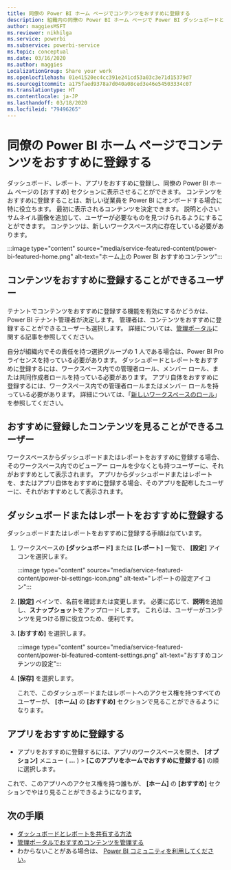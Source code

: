```yaml
---
title: 同僚の Power BI ホーム ページでコンテンツをおすすめに登録する
description: 組織内の同僚の Power BI ホーム ページで Power BI ダッシュボードとレポートをおすすめに登録する方法。
author: maggiesMSFT
ms.reviewer: nikhilga
ms.service: powerbi
ms.subservice: powerbi-service
ms.topic: conceptual
ms.date: 03/16/2020
ms.author: maggies
LocalizationGroup: Share your work
ms.openlocfilehash: 01e41520ec4cc391e241cd53a03c3e71d15379d7
ms.sourcegitcommit: a175faed9378a7d040a08ced3e46e54503334c07
ms.translationtype: HT
ms.contentlocale: ja-JP
ms.lasthandoff: 03/18/2020
ms.locfileid: "79496265"
---
```

# <a name="feature-content-on-colleagues-power-bi-home-page"></a>同僚の Power BI ホーム ページでコンテンツをおすすめに登録する

ダッシュボード、レポート、アプリをおすすめに登録し、同僚の Power BI ホーム ページの [おすすめ] セクションに表示させることができます。 コンテンツをおすすめに登録することは、新しい従業員を Power BI にオンボードする場合に特に役立ちます。 最初に表示されるコンテンツを決定できます。 説明と小さいサムネイル画像を追加して、ユーザーが必要なものを見つけられるようにすることができます。 コンテンツは、新しいワークスペース内に存在している必要があります。

:::image type="content" source="media/service-featured-content/power-bi-featured-home.png" alt-text="ホーム上の Power BI おすすめコンテンツ":::

## <a name="who-can-feature-content"></a>コンテンツをおすすめに登録することができるユーザー

テナントでコンテンツをおすすめに登録する機能を有効にするかどうかは、Power BI テナント管理者が決定します。 管理者は、コンテンツをおすすめに登録することができるユーザーも選択します。 詳細については、[管理ポータル](../service-admin-portal.md#featured-content)に関する記事を参照してください。

自分が組織内でその責任を持つ選択グループの 1 人である場合は、Power BI Pro ライセンスを持っている必要があります。 ダッシュボードとレポートをおすすめに登録するには、ワークスペース内での管理者ロール、メンバー ロール、または共同作成者ロールを持っている必要があります。 アプリ自体をおすすめに登録するには、ワークスペース内での管理者ロールまたはメンバー ロールを持っている必要があります。 詳細については、「[新しいワークスペースのロール](../service-new-workspaces.md#roles-in-the-new-workspaces)」を参照してください。

## <a name="who-sees-featured-content"></a>おすすめに登録したコンテンツを見ることができるユーザー

ワークスペースからダッシュボードまたはレポートをおすすめに登録する場合、そのワークスペース内でのビューアー ロールを少なくとも持つユーザーに、それがおすすめとして表示されます。 アプリからダッシュボードまたはレポートを、またはアプリ自体をおすすめに登録する場合、そのアプリを配布したユーザーに、それがおすすめとして表示されます。

## <a name="feature-a-dashboard-or-report"></a>ダッシュボードまたはレポートをおすすめに登録する

ダッシュボードまたはレポートをおすすめに登録する手順は似ています。

1. ワークスペースの **[ダッシュボード]** または **[レポート]** 一覧で、 **[設定]** アイコンを選択します。

    :::image type="content" source="media/service-featured-content/power-bi-settings-icon.png" alt-text="レポートの設定アイコン":::

2. **[設定]** ペインで、名前を確認または変更します。 必要に応じて、**説明**を追加し、**スナップショット**をアップロードします。 これらは、ユーザーがコンテンツを見つける際に役立つため、便利です。

3. **[おすすめ]** を選択します。

    :::image type="content" source="media/service-featured-content/power-bi-featured-content-settings.png" alt-text="おすすめコンテンツの設定":::

4. **[保存]** を選択します。

    これで、このダッシュボードまたはレポートへのアクセス権を持つすべてのユーザーが、 **[ホーム]** の **[おすすめ]** セクションで見ることができるようになります。

## <a name="feature-an-app"></a>アプリをおすすめに登録する

- アプリをおすすめに登録するには、アプリのワークスペースを開き、 **[オプション]** メニュー ( **...** ) > **[このアプリをホームでおすすめに登録する]** の順に選択します。

これで、このアプリへのアクセス権を持つ誰もが、 **[ホーム]** の **[おすすめ]** セクションでやはり見ることができるようになります。

## <a name="next-steps"></a>次の手順

* [ダッシュボードとレポートを共有する方法](../service-how-to-collaborate-distribute-dashboards-reports.md)
* [管理ポータルでおすすめコンテンツを管理する](../service-admin-portal.md#manage-featured-content)
* わからないことがある場合は、 [Power BI コミュニティを利用してください](https://community.powerbi.com/)。

